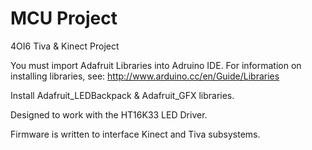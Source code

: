 # MCU Project
4OI6 Tiva & Kinect Project

You must import Adafruit Libraries into Adruino IDE. For information on installing libraries, see: http://www.arduino.cc/en/Guide/Libraries

Install Adafruit_LEDBackpack & Adafruit_GFX libraries.

Designed to work with the HT16K33 LED Driver. 

Firmware is written to interface Kinect and Tiva subsystems. 

